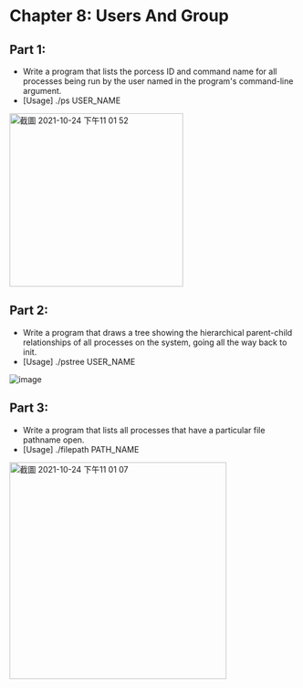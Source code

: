 # Chapter 8: Users And Group

## Part 1: 
* Write a program that lists the porcess ID and command name for all processes being run by the user named in the program's command-line argument.
* [Usage] ./ps USER_NAME
<img width="304" alt="截圖 2021-10-24 下午11 01 52" src="https://user-images.githubusercontent.com/75157669/143986412-ae55b96d-03c9-4e18-99c5-8ecdd8fd8e5f.png">

## Part 2: 
* Write a program that draws a tree showing the hierarchical parent-child relationships of all processes on the system, going all the way back to init.
* [Usage] ./pstree USER_NAME

![image](https://user-images.githubusercontent.com/75157669/143986678-195558f9-27b9-41a8-8cee-33f3ded04f28.png)

## Part 3:
* Write a program that lists all processes that have a particular file pathname open.
* [Usage] ./filepath PATH_NAME
<img width="380" alt="截圖 2021-10-24 下午11 01 07" src="https://user-images.githubusercontent.com/75157669/143986937-f3ff2b64-1c7f-4152-b39a-f6da2af4641a.png">

